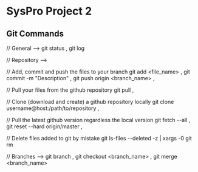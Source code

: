 # SysPro Project 2

Git Commands
-------------
// General -->
git status ,
git log

// Repository -->

// Add, commit and push the files to your branch
git add <file_name> ,
git commit -m "Description" ,
git push origin <branch_name> ,

// Pull your files from the github repository
git pull ,

// Clone (download and create) a github repository locally
git clone username@host:/path/to/repository ,

// Pull the latest github version regardless the local version
git fetch --all ,
git reset --hard origin/master ,

// Delete files added to git by mistake
git ls-files --deleted -z | xargs -0 git rm

// Branches -->
git branch ,
git checkout <branch_name> ,
git merge <branch_name>
